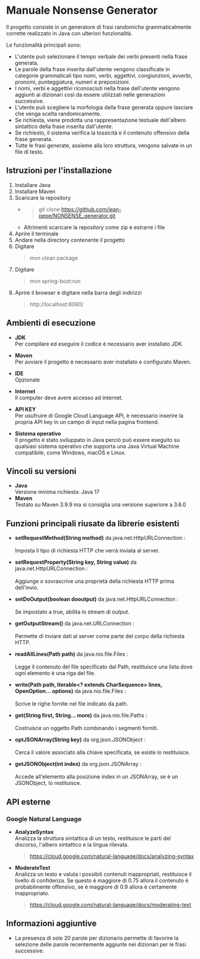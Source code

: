 # Manuale Nonsense Generator
Il progetto consiste in un generatore di frasi randomiche grammaticalmente corrette realizzato in Java con ulteriori funzionalità.  
  
Le funzionalità principali sono:  
* L'utente può selezionare il tempo verbale dei verbi presenti nella frase generata.
* Le parole della frase inserita dall'utente vengono classificate in categorie grammaticali tipo nomi, verbi, aggettivi, congiunzioni, avverbi, pronomi, punteggiatura, numeri e preposizioni.
* I nomi, verbi e aggettivi riconosciuti nella frase dell'utente vengono aggiunti ai dizionari così da essere utilizzati nelle generazioni successive.
* L'utente può scegliere la morfologia della frase generata oppure lasciare che venga scelta randomicamente.
* Se richiesta, viene prodotta una rappresentazione testuale dell'albero sintattico della frase inserita dall'utente.
* Se richiesto, il sistema verifica la tossicità e il contenuto offensivo della frase generata.
* Tutte le frasi generate, assieme alla loro struttura, vengono salvate in un file di testo.

## Istruzioni per l'installazione
1. Installare Java
2. Installare Maven
3. Scaricare la repository
      * > git clone https://github.com/jean-pepe/NONSENSE_generator.git
      * Altrimenti scaricare la repository come zip e estrarre i file
4. Aprire il terminale
5. Andare nella directory contenente il progetto
6. Digitare
   > mvn clean package
7. Digitare
   > mvn spring-boot:run
9. Aprire il browser e digitare nella barra degli indirizzi
    > http://localhost:8080/
   
## Ambienti di esecuzione

* **JDK**  
Per compilare ed eseguire il codice è necessario aver installato JDK.

* **Maven**  
Per avviare il progetto è necessario aver installato e configurato Maven.

* **IDE**  
Opzionale

* **Internet**  
Il computer deve avere accesso ad internet.

* **API KEY**  
Per usufruire di Google Cloud Language API, è necessario inserire la propria API key in un campo di input nella pagina frontend.

* **Sistema operativo**  
Il progetto è stato sviluppato in Java perciò può essere eseguito su qualsiasi sistema operativo che supporta una Java Virtual Machine compatibile, come Windows, macOS e Linux.

## Vincoli su versioni 
* **Java** <br>
Versione minima richiesta: Java 17
* **Maven** <br>
Testato su Maven 3.9.9 ma si consiglia una versione superiore a 3.6.0

## Funzioni principali riusate da librerie esistenti

* **setRequestMethod(String method)** da java.net.HttpURLConnection :<br><br>
Imposta il tipo di richiesta HTTP che verrà inviata al server.

* **setRequestProperty(String key, String value)** da java.net.HttpURLConnection :<br><br>Aggiunge o sovrascrive una proprietà della richiesta HTTP prima dell'invio.

*  **setDoOutput(boolean dooutput)** da java.net.HttpURLConnection :<br><br>Se impostato a true, abilita lo stream di output.

* **getOutputStream()** da java.net.URLConnection :<br><br>Permette di inviare dati al server come parte del corpo della richiesta HTTP.

* **readAllLines(Path path)** da java.nio.file.Files :<br><br>Legge il contenuto del file specificato dal Path, restituisce una lista dove ogni elemento è una riga del file.

* **write(Path path, Iterable<? extends CharSequence> lines, OpenOption... options)** da java.nio.file.Files :<br><br>Scrive le righe fornite nel file indicato da path.

* **get(String first, String... more)** da java.nio.file.Paths :<br><br>Costruisce un oggetto Path combinando i segmenti forniti.

* **optJSONArray(String key)** da org.json.JSONObject :<br><br>Cerca il valore associato alla chiave specificata, se esiste lo restituisce.

* **getJSONObject(int index)** da org.json.JSONArray :<br><br>Accede all'elemento alla posizione index in un JSONArray, se è un JSONObject, lo restituisce.

## API esterne
### Google Natural Language  
* **AnalyzeSyntax**  
    Analizza la struttura sintattica di un testo, restituisce le parti del discorso, l'albero sintattico e la lingua rilevata.
   > https://cloud.google.com/natural-language/docs/analyzing-syntax
* **ModerateText**  
    Analizza un testo e valuta i possibili contenuti inappropriati, restituisce il livello di confidenza. Se questo è maggiore di 0.75 allora il contenuto è probabilmente offensivo, se è maggiore di 0.9 allora è certamente inappropriato.
   > https://cloud.google.com/natural-language/docs/moderating-text

## Informazioni aggiuntive
* La presenza di sole 20 parole per dizionario permette di favorire la selezione delle parole recentemente aggiunte nei dizionari per le frasi successive.
